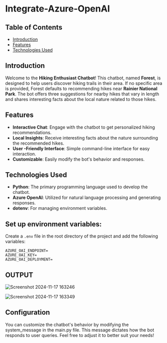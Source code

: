 # Integrate-Azure-OpenAI

## Table of Contents
- [Introduction](#introduction)
- [Features](#features)
- [Technologies Used](#technologies-used)

## Introduction

Welcome to the **Hiking Enthusiast Chatbot**! This chatbot, named **Forest**, is designed to help users discover hiking trails in their area. If no specific area is provided, Forest defaults to recommending hikes near **Rainier National Park**. The bot offers three suggestions for nearby hikes that vary in length and shares interesting facts about the local nature related to those hikes.

## Features

- **Interactive Chat**: Engage with the chatbot to get personalized hiking recommendations.
- **Local Insights**: Receive interesting facts about the nature surrounding the recommended hikes.
- **User -Friendly Interface**: Simple command-line interface for easy interaction.
- **Customizable**: Easily modify the bot's behavior and responses.

## Technologies Used

- **Python**: The primary programming language used to develop the chatbot.
- **Azure OpenAI**: Utilized for natural language processing and generating responses.
- **dotenv**: For managing environment variables.

## Set up environment variables: 

Create a `.env` file in the root directory of the project and add the following variables:

```
AZURE_OAI_ENDPOINT=
AZURE_OAI_KEY=
AZURE_OAI_DEPLOYMENT=
```

## OUTPUT

![Screenshot 2024-11-17 163246](https://github.com/user-attachments/assets/d3d0d1e9-6e4b-42d8-a8b6-3a5ccd416b8c)

![Screenshot 2024-11-17 163349](https://github.com/user-attachments/assets/0bdfec86-30f1-47c5-90d4-7248bc0f1847)

##  Configuration
You can customize the chatbot's behavior by modifying the system_message in the main.py file. This message dictates how the bot responds to user queries. Feel free to adjust it to better suit your needs!
